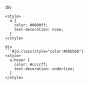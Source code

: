 div
  ```
  <style>
    a {
      color: #0000ff;
      text-decoration: none;
    }
  </style>

div
  ```#id.class(style="color:#bbbbbb")
  <style>
    a:hover {
      color: #ccccff;
      text-decoration: underline;
    }
  </style>
  ```
